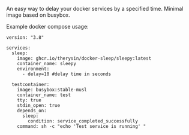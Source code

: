An easy way to delay your docker services by a specified time. 
Minimal image based on busybox.

Example docker compose usage:

```
version: "3.8"

services:
  sleep:
    image: ghcr.io/therysin/docker-sleep/sleepy:latest
    container_name: sleepy
    environment:
      - delay=10 #delay time in seconds

  testcontainer:
    image: busybox:stable-musl
    container_name: test
    tty: true
    stdin_open: true
    depends_on:
      sleep:
        condition: service_completed_successfully
    command: sh -c "echo 'Test service is running' "
```
